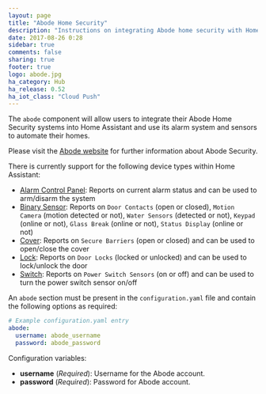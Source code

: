 ```yaml
---
layout: page
title: "Abode Home Security"
description: "Instructions on integrating Abode home security with Home Assistant."
date: 2017-08-26 0:28
sidebar: true
comments: false
sharing: true
footer: true
logo: abode.jpg
ha_category: Hub
ha_release: 0.52
ha_iot_class: "Cloud Push"
---
```


The `abode` component will allow users to integrate their Abode Home Security systems into Home Assistant and use its alarm system and sensors to automate their homes.  

Please visit the [Abode website](https://goabode.com/) for further information about Abode Security.

There is currently support for the following device types within Home Assistant:

- [Alarm Control Panel](/components/alarm_control_panel.abode/): Reports on current alarm status and can be used to arm/disarm the system
- [Binary Sensor](/components/binary_sensor.abode/): Reports on `Door Contacts` (open or closed), `Motion Camera` (motion detected or not), `Water Sensors` (detected or not), `Keypad` (online or not), `Glass Break` (online or not), `Status Display` (online or not)
- [Cover](/components/cover.abode/): Reports on `Secure Barriers` (open or closed) and can be used to open/close the cover
- [Lock](/components/cover.abode/): Reports on `Door Locks` (locked or unlocked) and can be used to lock/unlock the door
- [Switch](/components/switch.abode/): Reports on `Power Switch Sensors` (on or off) and can be used to turn the power switch sensor on/off

An `abode` section must be present in the `configuration.yaml` file and contain the following options as required:

```yaml
# Example configuration.yaml entry
abode:
  username: abode_username
  password: abode_password
```

Configuration variables:

- **username** (*Required*): Username for the Abode account.
- **password** (*Required*): Password for Abode account.
